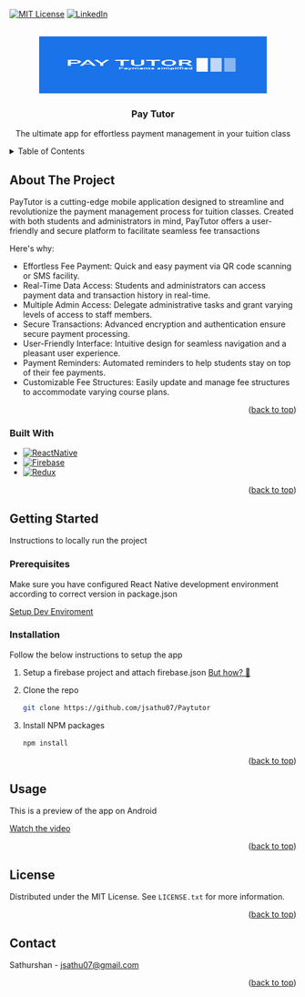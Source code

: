 <a name="readme-top"></a>

[![MIT License][License]][License-url]
[![LinkedIn][LinkedIn]][LinkedIn-url]

<br />
<div align="center">
  <a href="https://github.com/othneildrew/Best-README-Template">
    <img src="https://raw.githubusercontent.com/jsathu07/Paytutor/main/logo.png" alt="Logo" width="400" height="100">
  </a>

  <h3 align="center">Pay Tutor</h3>

  <p align="center">
    The ultimate app for effortless payment management in your tuition class
    <br />
  </p>
</div>

<details>
  <summary>Table of Contents</summary>
  <ol>
    <li>
      <a href="#about-the-project">About The Project</a>
      <ul>
        <li><a href="#built-with">Built With</a></li>
      </ul>
    </li>
    <li>
      <a href="#getting-started">Getting Started</a>
      <ul>
        <li><a href="#prerequisites">Prerequisites</a></li>
        <li><a href="#installation">Installation</a></li>
      </ul>
    </li>
    <li><a href="#usage">Usage</a></li>
    <li><a href="#license">License</a></li>
    <li><a href="#contact">Contact</a></li>
  </ol>
</details>

## About The Project

PayTutor is a cutting-edge mobile application designed to streamline and revolutionize the payment management process for tuition classes. Created with both students and administrators in mind, PayTutor offers a user-friendly and secure platform to facilitate seamless fee transactions

Here's why:

- Effortless Fee Payment: Quick and easy payment via QR code scanning or SMS facility.
- Real-Time Data Access: Students and administrators can access payment data and transaction history in real-time.
- Multiple Admin Access: Delegate administrative tasks and grant varying levels of access to staff members.
- Secure Transactions: Advanced encryption and authentication ensure secure payment processing.
- User-Friendly Interface: Intuitive design for seamless navigation and a pleasant user experience.
- Payment Reminders: Automated reminders to help students stay on top of their fee payments.
- Customizable Fee Structures: Easily update and manage fee structures to accommodate varying course plans.

<p align="right">(<a href="#readme-top">back to top</a>)</p>

### Built With

- [![ReactNative][ReactNative]][ReactNative-url]
- [![Firebase][Firebase]][Firebase-url]
- [![Redux][Redux]][Redux-url]

<p align="right">(<a href="#readme-top">back to top</a>)</p>

## Getting Started

Instructions to locally run the project

### Prerequisites

Make sure you have configured React Native development environment according to correct version in package.json

[Setup Dev Enviroment](https://reactnative.dev/docs/environment-setup)

### Installation

Follow the below instructions to setup the app

1. Setup a firebase project and attach firebase.json [But how? 🤔](https://rnfirebase.io/)

2. Clone the repo
   ```sh
   git clone https://github.com/jsathu07/Paytutor
   ```
3. Install NPM packages
   ```sh
   npm install
   ```

<p align="right">(<a href="#readme-top">back to top</a>)</p>

## Usage

This is a preview of the app on Android

[Watch the video](https://github.com/jsathu07/Paytutor/raw/main/paytutor.mp4)

<p align="right">(<a href="#readme-top">back to top</a>)</p>

## License

Distributed under the MIT License. See `LICENSE.txt` for more information.

<p align="right">(<a href="#readme-top">back to top</a>)</p>

## Contact

Sathurshan - jsathu07@gmail.com

<p align="right">(<a href="#readme-top">back to top</a>)</p>

[LinkedIn]: https://img.shields.io/badge/linkedin-%230077B5.svg?style=for-the-badge&logo=linkedin&logoColor=white
[LinkedIn-url]: https://www.linkedin.com/in/sathurshan-jegatheeswaran-638903282/
[License]: https://img.shields.io/github/license/othneildrew/Best-README-Template.svg?style=for-the-badge
[License-url]: https://github.com/othneildrew/Best-README-Template/blob/master/LICENSE.txt
[ReactNative]: https://img.shields.io/badge/react_native-%2320232a.svg?style=for-the-badge&logo=react&logoColor=%2361DAFB
[ReactNative-url]: https://reactnative.dev/
[Firebase]: https://img.shields.io/badge/Firebase-039BE5?style=for-the-badge&logo=Firebase&logoColor=white
[Firebase-url]: https://firebase.google.com
[Redux]: https://img.shields.io/badge/redux-%23593d88.svg?style=for-the-badge&logo=redux&logoColor=white
[Redux-url]: https://redux.js.org/
